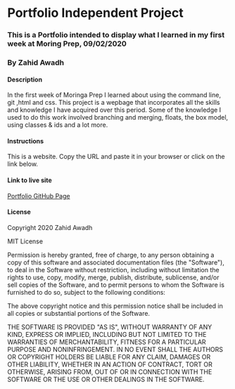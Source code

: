 # Portfolio Independent Project
### This is a Portfolio intended to display what I learned in my first week at Moring Prep, 09/02/2020
### By Zahid Awadh
#### Description
In the first week of Moringa Prep I learned about using the command line, git ,html and css. This project is a wepbage that incorporates all the skills and knowledge I have acquired over this period. Some of the knowledge I used to do this work involved branching and merging, floats, the box model, using classes & ids and a lot more.
#### Instructions
This is a website. Copy the URL and paste it in your browser or click on the link below.
#### Link to live site
[Portfolio GitHub Page](#)
#### License

Copyright 2020 Zahid Awadh

MIT License

Permission is hereby granted, free of charge, to any person obtaining a copy of this software and associated documentation files (the "Software"), to deal in the Software without restriction, including without limitation the rights to use, copy, modify, merge, publish, distribute, sublicense, and/or sell copies of the Software, and to permit persons to whom the Software is furnished to do so, subject to the following conditions:

The above copyright notice and this permission notice shall be included in all copies or substantial portions of the Software.

THE SOFTWARE IS PROVIDED "AS IS", WITHOUT WARRANTY OF ANY KIND, EXPRESS OR IMPLIED, INCLUDING BUT NOT LIMITED TO THE WARRANTIES OF MERCHANTABILITY, FITNESS FOR A PARTICULAR PURPOSE AND NONINFRINGEMENT. IN NO EVENT SHALL THE AUTHORS OR COPYRIGHT HOLDERS BE LIABLE FOR ANY CLAIM, DAMAGES OR OTHER LIABILITY, WHETHER IN AN ACTION OF CONTRACT, TORT OR OTHERWISE, ARISING FROM, OUT OF OR IN CONNECTION WITH THE SOFTWARE OR THE USE OR OTHER DEALINGS IN THE SOFTWARE.